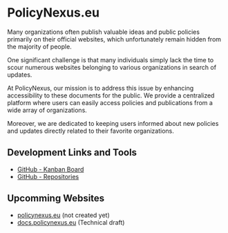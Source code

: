 # PolicyNexus.eu

Many organizations often publish valuable ideas and public policies primarily on their official websites, which unfortunately remain hidden from the majority of people.

One significant challenge is that many individuals simply lack the time to scour numerous websites belonging to various organizations in search of updates.

At PolicyNexus, our mission is to address this issue by enhancing accessibility to these documents for the public. We provide a centralized platform where users can easily access policies and publications from a wide array of organizations.

Moreover, we are dedicated to keeping users informed about new policies and updates directly related to their favorite organizations.


## Development Links and Tools

- [GitHub - Kanban Board](https://github.com/orgs/policynexus/projects/1)
- [GitHub - Repositories](https://github.com/orgs/policynexus/repositories)

## Upcomming Websites

- [policynexus.eu](https://policynexus.eu/) (not created yet)
- [docs.policynexus.eu](https://docs.policynexus.eu/) (Technical draft)